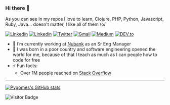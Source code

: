 ### Hi there 👋

As you can see in my repos I love to learn, Clojure, PHP, Python, Javascript, Ruby, Java... doesn't matter, I like all of them \o/

<a href="https://www.youtube.com/channel/UCH6lFcii0mXxcZkDg9AUurw/" target="_blank"><img src="https://img.shields.io/badge/-pvgomes-red?style=flat-square&logo=Youtube&logoColor=white" alt="Linkedin"></a> <a href="https://twitter.com/_pvgomes" target="_blank"><a href="https://www.linkedin.com/in/pvgomes/" target="_blank"><img src="https://img.shields.io/badge/-pvgomes-blue?style=flat-square&logo=Linkedin&logoColor=white" alt="Linkedin"></a> <a href="https://twitter.com/_pvgomes" target="_blank"><img src="https://img.shields.io/badge/-@pvgomes-1ca0f1?style=flat-square&labelColor=1ca0f1&logo=twitter&logoColor=white" alt="Twitter"></a> <a href="mailto:pv.gomes89@gmail.com" target="_blank"><img src="https://img.shields.io/badge/-pv.gomes89@gmail.com-c14438?style=flat-square&logo=Gmail&logoColor=white" alt="Gmail"></a> <a href="https://medium.com/@pv.gomes89" target="_blank"><img src="https://img.shields.io/badge/-@pvgomes-03a57a?style=flat-square&labelColor=000000&logo=Medium" alt="Medium"></a> <a href="https://dev.to/pvgomes/" target="_blank"><img src="https://img.shields.io/badge/pvgomes-%230A0A0A.svg?&style=flat-square&logo=DEV.to&logoColor=white" alt="DEV.to"></a>


- 🔭 I’m currently working at [Nubank](https://github.com/nubank) as an Sr Eng Manager
- 🌱 I was born in a poor country and software engineering opened the world for me, because of that I teach as much as I can people how to code for free
- ⚡ Fun facts: 
  - Over 1M people reached on [Stack Overflow](https://stackoverflow.com/users/3043524/paulo-victor)

--- 


[![Pvgomes's GitHub stats](https://github-readme-stats.vercel.app/api?username=pvgomes)](https://github.com/pvgomes/github-readme-stats)




![Visitor Badge](https://visitor-badge.laobi.icu/badge?page_id=pvgomes)
